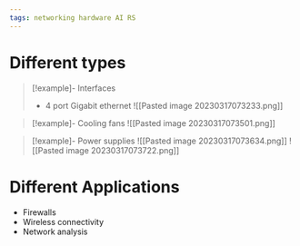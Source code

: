 ```yaml
---
tags: networking hardware AI RS 
---
```


# Different types
>[!example]- Interfaces
>- 4 port Gigabit ethernet
>![[Pasted image 20230317073233.png]]

>[!example]- Cooling fans
>![[Pasted image 20230317073501.png]]

>[!example]- Power supplies
>![[Pasted image 20230317073634.png]]
>![[Pasted image 20230317073722.png]]

# Different Applications
- Firewalls
- Wireless connectivity
- Network analysis
